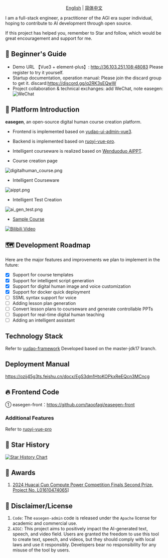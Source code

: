 
<p align="center">
  <a href="./README.md">English</a> |
  <a href="./README_cn.md">简体中文</a> 
</p>

I am a full-stack engineer, a practitioner of the AGI era super individual, hoping to contribute to AI development through open source.

If this project has helped you, remember to Star and follow, which would be great encouragement and support for me.

## 🐶 Beginner's Guide

* Demo URL 【Vue3 + element-plus】: <http://36.103.251.108:48083> Please register to try it yourself.
* Startup documentation, operation manual: Please join the discard group to get it.
discard:https://discord.gg/q2RK3sEQwW
* Project collaboration & technical exchanges: add WeChat, note easegen:
![WeChat](.image%2Fdigitalcourse%2Fwechat.png)

## 🐯 Platform Introduction

**easegen**, an open-source digital human course creation platform.

* Frontend is implemented based on [yudao-ui-admin-vue3](https://gitee.com/yudaocode/yudao-ui-admin-vue3).
* Backend is implemented based on [ruoyi-vue-pro](https://gitee.com/zhijiantianya/ruoyi-vue-pro).
* Intelligent courseware is realized based on [Wenduoduo AIPPT](https://easegen.docmee.cn).

* Course creation page

![digitalhuman_course.png](.image%2Fdigitalcourse%2Fdigitalhuman_course.gif)

* Intelligent Courseware

![aippt.png](.image%2Fdigitalcourse%2Faippt.gif)
* Intelligent Test Creation

![ai_gen_test.png](.image%2Fdigitalcourse%2Fai_gen_test.gif)

*  [Sample Course](https://www.bilibili.com/video/av113088116297160/)

[![Bilibili Video](.image%2Fdigitalcourse%2Fdemo_course.png)](https://www.bilibili.com/video/av113088116297160/)

## 🗺️ Development Roadmap

Here are the major features and improvements we plan to implement in the future:
- [x] Support for course templates
- [x] Support for intelligent script generation
- [x] Support for digital human image and voice customization
- [x] Support for docker quick deployment
- [ ] SSML syntax support for voice
- [ ] Adding lesson plan generation
- [ ] Convert lesson plans to courseware and generate controllable PPTs
- [ ] Support for real-time digital human teaching
- [ ] Adding an intelligent assistant

## Technology Stack

Refer to [yudao-framework](https://gitee.com/zhijiantianya/ruoyi-vue-pro)
Developed based on the master-jdk17 branch.

## Deployment Manual
https://ozij45g3ts.feishu.cn/docx/EgS3dm1HtoKOPkxReEQcn3MCncg

## 🔥 Frontend Code

① easegen-front：<https://github.com/taoofagi/easegen-front>

### Additional Features
Refer to [ruoyi-vue-pro](https://gitee.com/zhijiantianya/ruoyi-vue-pro#-%E5%86%85%E7%BD%AE%E5%8A%9F%E8%83%BD)

## 🌟 Star History

[![Star History Chart](https://api.star-history.com/svg?repos=taoofagi/easegen-admin&type=Date)](https://star-history.com/#taoofagi/easegen-admin&Date)

## 🤝 Awards
1. [2024 Huacai Cup Compute Power Competition Finals Second Prize, Project No. L01610474065](https://mp.weixin.qq.com/s/SE10-cxLVurf0BfAMaegmw)]

## 🧾 Disclaimer/License

1. `Code`: The `easegen-admin` code is released under the `Apache` license for academic and commercial use.
2. `AIGC`: This project aims to positively impact the AI-generated text, speech, and video field. Users are granted the freedom to use this tool to create text, speech, and videos, but they should comply with local laws and use it responsibly. Developers bear no responsibility for any misuse of the tool by users.
